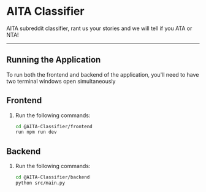 # AITA Classifier

AITA subreddit classifier, rant us your stories and we will tell if you ATA or NTA!

---

## Running the Application

To run both the frontend and backend of the application, you'll need to have two terminal windows open simultaneously 

## Frontend

1. Run the following commands:
    ```bash
   cd @AITA-Classifier/frontend
   run npm run dev

## Backend

1. Run the following commands:
    ```bash
   cd @AITA-Classifier/backend
   python src/main.py

